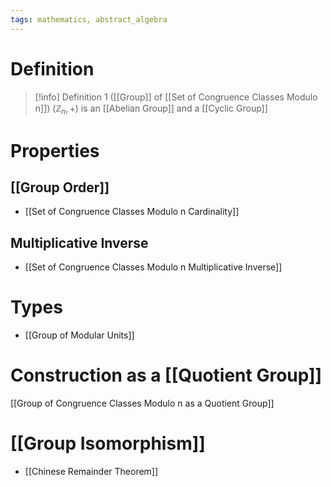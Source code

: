 ```yaml
---
tags: mathematics, abstract_algebra
---
```


# Definition

> [!info] Definition 1 ([[Group]] of [[Set of Congruence Classes Modulo n]])
> $(\mathbb{Z}_n, +)$ is an [[Abelian Group]] and a [[Cyclic Group]]

# Properties

## [[Group Order]]
- [[Set of Congruence Classes Modulo n Cardinality]]

## Multiplicative Inverse
- [[Set of Congruence Classes Modulo n Multiplicative Inverse]]

# Types
- [[Group of Modular Units]]

# Construction as a [[Quotient Group]]
[[Group of Congruence Classes Modulo n as a Quotient Group]]

# [[Group Isomorphism]]
- [[Chinese Remainder Theorem]]
